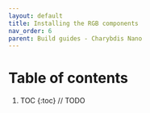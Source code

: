```yaml
---
layout: default
title: Installing the RGB components
nav_order: 6
parent: Build guides - Charybdis Nano
---
```


# Table of contents

1. TOC
{:toc}
// TODO
